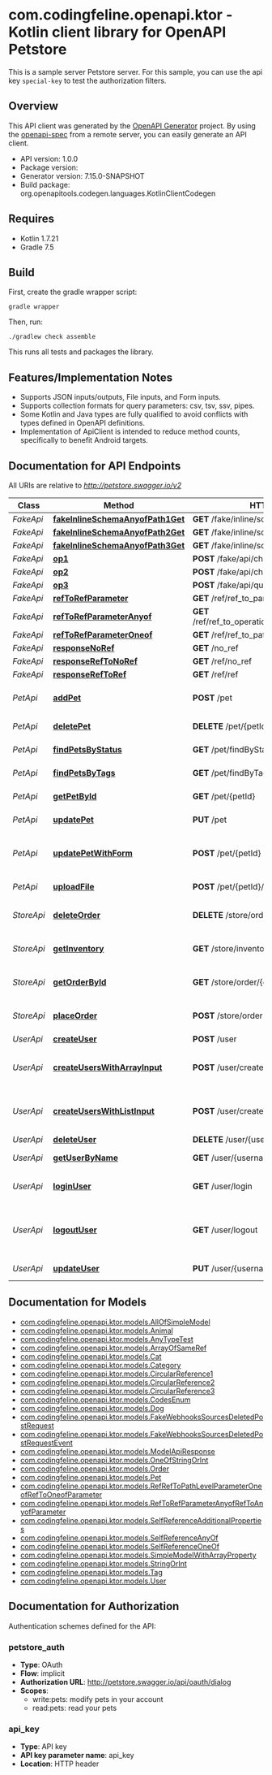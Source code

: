 # com.codingfeline.openapi.ktor - Kotlin client library for OpenAPI Petstore

This is a sample server Petstore server. For this sample, you can use the api key `special-key` to test the authorization filters.

## Overview
This API client was generated by the [OpenAPI Generator](https://openapi-generator.tech) project.  By using the [openapi-spec](https://github.com/OAI/OpenAPI-Specification) from a remote server, you can easily generate an API client.

- API version: 1.0.0
- Package version: 
- Generator version: 7.15.0-SNAPSHOT
- Build package: org.openapitools.codegen.languages.KotlinClientCodegen

## Requires

* Kotlin 1.7.21
* Gradle 7.5

## Build

First, create the gradle wrapper script:

```
gradle wrapper
```

Then, run:

```
./gradlew check assemble
```

This runs all tests and packages the library.

## Features/Implementation Notes

* Supports JSON inputs/outputs, File inputs, and Form inputs.
* Supports collection formats for query parameters: csv, tsv, ssv, pipes.
* Some Kotlin and Java types are fully qualified to avoid conflicts with types defined in OpenAPI definitions.
* Implementation of ApiClient is intended to reduce method counts, specifically to benefit Android targets.

<a id="documentation-for-api-endpoints"></a>
## Documentation for API Endpoints

All URIs are relative to *http://petstore.swagger.io/v2*

| Class | Method | HTTP request | Description |
| ------------ | ------------- | ------------- | ------------- |
| *FakeApi* | [**fakeInlineSchemaAnyofPath1Get**](docs/FakeApi.md#fakeinlineschemaanyofpath1get) | **GET** /fake/inline/schema/anyof/path1 |  |
| *FakeApi* | [**fakeInlineSchemaAnyofPath2Get**](docs/FakeApi.md#fakeinlineschemaanyofpath2get) | **GET** /fake/inline/schema/anyof/path2 |  |
| *FakeApi* | [**fakeInlineSchemaAnyofPath3Get**](docs/FakeApi.md#fakeinlineschemaanyofpath3get) | **GET** /fake/inline/schema/anyof/path3 |  |
| *FakeApi* | [**op1**](docs/FakeApi.md#op1) | **POST** /fake/api/changeowner | op1 |
| *FakeApi* | [**op2**](docs/FakeApi.md#op2) | **POST** /fake/api/changename | op2 |
| *FakeApi* | [**op3**](docs/FakeApi.md#op3) | **POST** /fake/api/query/enum | op3 |
| *FakeApi* | [**refToRefParameter**](docs/FakeApi.md#reftorefparameter) | **GET** /ref/ref_to_parameter |  |
| *FakeApi* | [**refToRefParameterAnyof**](docs/FakeApi.md#reftorefparameteranyof) | **GET** /ref/ref_to_operation_level_parameter_oneof |  |
| *FakeApi* | [**refToRefParameterOneof**](docs/FakeApi.md#reftorefparameteroneof) | **GET** /ref/ref_to_path_level_parameter_oneof |  |
| *FakeApi* | [**responseNoRef**](docs/FakeApi.md#responsenoref) | **GET** /no_ref |  |
| *FakeApi* | [**responseRefToNoRef**](docs/FakeApi.md#responsereftonoref) | **GET** /ref/no_ref |  |
| *FakeApi* | [**responseRefToRef**](docs/FakeApi.md#responsereftoref) | **GET** /ref/ref |  |
| *PetApi* | [**addPet**](docs/PetApi.md#addpet) | **POST** /pet | Add a new pet to the store |
| *PetApi* | [**deletePet**](docs/PetApi.md#deletepet) | **DELETE** /pet/{petId} | Deletes a pet |
| *PetApi* | [**findPetsByStatus**](docs/PetApi.md#findpetsbystatus) | **GET** /pet/findByStatus | Finds Pets by status |
| *PetApi* | [**findPetsByTags**](docs/PetApi.md#findpetsbytags) | **GET** /pet/findByTags | Finds Pets by tags |
| *PetApi* | [**getPetById**](docs/PetApi.md#getpetbyid) | **GET** /pet/{petId} | Find pet by ID |
| *PetApi* | [**updatePet**](docs/PetApi.md#updatepet) | **PUT** /pet | Update an existing pet |
| *PetApi* | [**updatePetWithForm**](docs/PetApi.md#updatepetwithform) | **POST** /pet/{petId} | Updates a pet in the store with form data |
| *PetApi* | [**uploadFile**](docs/PetApi.md#uploadfile) | **POST** /pet/{petId}/uploadImage | uploads an image |
| *StoreApi* | [**deleteOrder**](docs/StoreApi.md#deleteorder) | **DELETE** /store/order/{orderId} | Delete purchase order by ID |
| *StoreApi* | [**getInventory**](docs/StoreApi.md#getinventory) | **GET** /store/inventory | Returns pet inventories by status |
| *StoreApi* | [**getOrderById**](docs/StoreApi.md#getorderbyid) | **GET** /store/order/{orderId} | Find purchase order by ID |
| *StoreApi* | [**placeOrder**](docs/StoreApi.md#placeorder) | **POST** /store/order | Place an order for a pet |
| *UserApi* | [**createUser**](docs/UserApi.md#createuser) | **POST** /user | Create user |
| *UserApi* | [**createUsersWithArrayInput**](docs/UserApi.md#createuserswitharrayinput) | **POST** /user/createWithArray | Creates list of users with given input array |
| *UserApi* | [**createUsersWithListInput**](docs/UserApi.md#createuserswithlistinput) | **POST** /user/createWithList | Creates list of users with given input array |
| *UserApi* | [**deleteUser**](docs/UserApi.md#deleteuser) | **DELETE** /user/{username} | Delete user |
| *UserApi* | [**getUserByName**](docs/UserApi.md#getuserbyname) | **GET** /user/{username} | Get user by user name |
| *UserApi* | [**loginUser**](docs/UserApi.md#loginuser) | **GET** /user/login | Logs user into the system |
| *UserApi* | [**logoutUser**](docs/UserApi.md#logoutuser) | **GET** /user/logout | Logs out current logged in user session |
| *UserApi* | [**updateUser**](docs/UserApi.md#updateuser) | **PUT** /user/{username} | Updated user |


<a id="documentation-for-models"></a>
## Documentation for Models

 - [com.codingfeline.openapi.ktor.models.AllOfSimpleModel](docs/AllOfSimpleModel.md)
 - [com.codingfeline.openapi.ktor.models.Animal](docs/Animal.md)
 - [com.codingfeline.openapi.ktor.models.AnyTypeTest](docs/AnyTypeTest.md)
 - [com.codingfeline.openapi.ktor.models.ArrayOfSameRef](docs/ArrayOfSameRef.md)
 - [com.codingfeline.openapi.ktor.models.Cat](docs/Cat.md)
 - [com.codingfeline.openapi.ktor.models.Category](docs/Category.md)
 - [com.codingfeline.openapi.ktor.models.CircularReference1](docs/CircularReference1.md)
 - [com.codingfeline.openapi.ktor.models.CircularReference2](docs/CircularReference2.md)
 - [com.codingfeline.openapi.ktor.models.CircularReference3](docs/CircularReference3.md)
 - [com.codingfeline.openapi.ktor.models.CodesEnum](docs/CodesEnum.md)
 - [com.codingfeline.openapi.ktor.models.Dog](docs/Dog.md)
 - [com.codingfeline.openapi.ktor.models.FakeWebhooksSourcesDeletedPostRequest](docs/FakeWebhooksSourcesDeletedPostRequest.md)
 - [com.codingfeline.openapi.ktor.models.FakeWebhooksSourcesDeletedPostRequestEvent](docs/FakeWebhooksSourcesDeletedPostRequestEvent.md)
 - [com.codingfeline.openapi.ktor.models.ModelApiResponse](docs/ModelApiResponse.md)
 - [com.codingfeline.openapi.ktor.models.OneOfStringOrInt](docs/OneOfStringOrInt.md)
 - [com.codingfeline.openapi.ktor.models.Order](docs/Order.md)
 - [com.codingfeline.openapi.ktor.models.Pet](docs/Pet.md)
 - [com.codingfeline.openapi.ktor.models.RefRefToPathLevelParameterOneofRefToOneofParameter](docs/RefRefToPathLevelParameterOneofRefToOneofParameter.md)
 - [com.codingfeline.openapi.ktor.models.RefToRefParameterAnyofRefToAnyofParameter](docs/RefToRefParameterAnyofRefToAnyofParameter.md)
 - [com.codingfeline.openapi.ktor.models.SelfReferenceAdditionalProperties](docs/SelfReferenceAdditionalProperties.md)
 - [com.codingfeline.openapi.ktor.models.SelfReferenceAnyOf](docs/SelfReferenceAnyOf.md)
 - [com.codingfeline.openapi.ktor.models.SelfReferenceOneOf](docs/SelfReferenceOneOf.md)
 - [com.codingfeline.openapi.ktor.models.SimpleModelWithArrayProperty](docs/SimpleModelWithArrayProperty.md)
 - [com.codingfeline.openapi.ktor.models.StringOrInt](docs/StringOrInt.md)
 - [com.codingfeline.openapi.ktor.models.Tag](docs/Tag.md)
 - [com.codingfeline.openapi.ktor.models.User](docs/User.md)


<a id="documentation-for-authorization"></a>
## Documentation for Authorization


Authentication schemes defined for the API:
<a id="petstore_auth"></a>
### petstore_auth

- **Type**: OAuth
- **Flow**: implicit
- **Authorization URL**: http://petstore.swagger.io/api/oauth/dialog
- **Scopes**: 
  - write:pets: modify pets in your account
  - read:pets: read your pets

<a id="api_key"></a>
### api_key

- **Type**: API key
- **API key parameter name**: api_key
- **Location**: HTTP header

